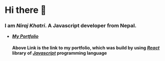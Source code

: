 # Hi there 👋

### I am **_Niraj Khatri_**. A Javascript developer from Nepal.

- [**_My Portfolio_**](https://ace-niraj.github.io/niraj_portfolio/ 'https://ace-niraj.github.io/niraj_portfolio/')
  #### Above Link is the link to my portfolio, which was build by using [**_React_**](https://reactjs.org/ 'https://reactjs.org/') library of [**_Javascript_**](https://developer.mozilla.org/en-US/docs/Web/JavaScript 'https://developer.mozilla.org/en-US/docs/Web/JavaScript') programming language
<!--
**nirajkhatri/nirajkhatri** is a ✨ _special_ ✨ repository because its `README.md` (this file) appears on your GitHub profile.

Here are some ideas to get you started:

- 🔭 I’m currently working on ...
- 🌱 I’m currently learning ...
- 👯 I’m looking to collaborate on ...
- 🤔 I’m looking for help with ...
- 💬 Ask me about ...
- 📫 How to reach me: ...
- 😄 Pronouns: ...
- ⚡ Fun fact: ...
-->
